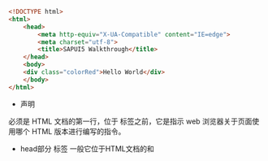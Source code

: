 
```html
<!DOCTYPE html>
<html>
	<head>
		<meta http-equiv="X-UA-Compatible" content="IE=edge">
		<meta charset="utf-8">
		<title>SAPUI5 Walkthrough</title>
	</head>
	<body>
	<div class="colorRed">Hello World</div>
	</body>
</html>
```

* <!DOCTYPE html> 声明
必须是 HTML 文档的第一行，位于 <html> 标签之前，它是指示 web 浏览器关于页面使用哪个 HTML 版本进行编写的指令。

* head部分
<meta> 标签
一般它位于HTML文档的<head>和<title>之间，包含文档的最基本的元信息。除了提供文档字符集、使用语言、作者等基本信息外，还涉及对关键词和网页等级的设定。

1.use the latest rendering engine (edge) 
2.the document character set will be UTF-8

* body部分
div称为区隔标记，用于设置区块内的样式和格式等  

the layout of the page


